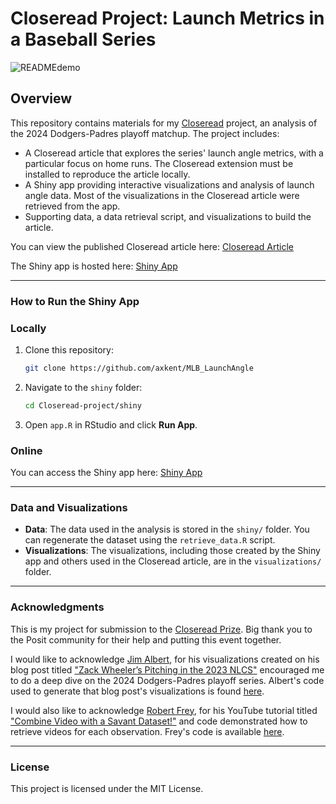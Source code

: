 # Closeread Project: Launch Metrics in a Baseball Series

![READMEdemo](https://github.com/user-attachments/assets/44123c5e-e650-435d-8266-adf5e05b3b00)

## Overview
This repository contains materials for my [Closeread](https://closeread.dev/) project, an analysis of the 2024 Dodgers-Padres playoff matchup. The project includes:

- A Closeread article that explores the series' launch angle metrics, with a particular focus on home runs. The Closeread extension must be installed to reproduce the article locally.
- A Shiny app providing interactive visualizations and analysis of launch angle data. Most of the visualizations in the Closeread article were retrieved from the app. 
- Supporting data, a data retrieval script, and visualizations to build the article.

You can view the published Closeread article here:
[Closeread Article](https://axkent.quarto.pub/my-document/)

The Shiny app is hosted here:
[Shiny App](https://axelkent.shinyapps.io/LaunchMetricsApp/)

---

### How to Run the Shiny App

### Locally
1. Clone this repository:
   ```bash
   git clone https://github.com/axkent/MLB_LaunchAngle
   ```
2. Navigate to the `shiny` folder:
   ```bash
   cd Closeread-project/shiny
   ```
3. Open `app.R` in RStudio and click **Run App**.

### Online
You can access the Shiny app here:
[Shiny App](https://axelkent.shinyapps.io/LaunchMetricsApp/)

---

### Data and Visualizations
- **Data**: The data used in the analysis is stored in the `shiny/` folder. You can regenerate the dataset using the `retrieve_data.R` script.
- **Visualizations**: The visualizations, including those created by the Shiny app and others used in the Closeread article, are in the `visualizations/` folder.

---

### Acknowledgments
This is my project for submission to the [Closeread Prize](https://posit.co/blog/Closeread-prize-announcement/). Big thank you to the Posit community for their help and putting this event together.

I would like to acknowledge [Jim Albert](https://gist.github.com/bayesball), for his visualizations created on his blog post titled ["Zack Wheeler’s Pitching in the 2023 NLCS"](https://baseballwithr.wordpress.com/2023/10/23/zack-wheelers-pitching-in-the-2023-nlcs/) encouraged me to do a deep dive on the 2024 Dodgers-Padres playoff series. Albert's code used to generate that blog post's visualizations is found [here](https://gist.github.com/bayesball/a1f8ddb4593e7b31b83022e511f5e560).

I would also like to acknowledge [Robert Frey](https://github.com/robert-frey), for his YouTube tutorial titled ["Combine Video with a Savant Dataset!"](https://www.youtube.com/watch?v=a_fIJxuaQL8) and code demonstrated how to retrieve videos for each observation. Frey's code is available [here](https://github.com/robert-frey/YouTube/blob/master/Combine%20Video%20with%20a%20Savant%20Dataset!/savant_videos.R).


---

### License
This project is licensed under the MIT License.

